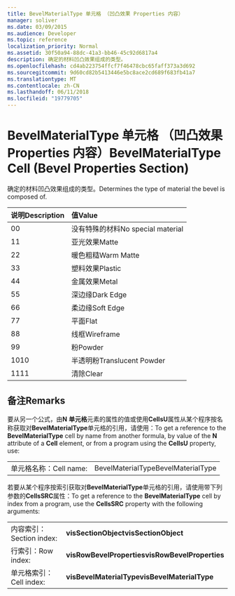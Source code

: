 ```yaml
---
title: BevelMaterialType 单元格 （凹凸效果 Properties 内容）
manager: soliver
ms.date: 03/09/2015
ms.audience: Developer
ms.topic: reference
localization_priority: Normal
ms.assetid: 30f50a94-88dc-41a3-bb46-45c92d6817a4
description: 确定的材料凹凸效果组成的类型。
ms.openlocfilehash: cd4ab223754ffcf7f46478cbc65faff373a3d692
ms.sourcegitcommit: 9d60cd82b5413446e5bc8ace2cd689f683fb41a7
ms.translationtype: MT
ms.contentlocale: zh-CN
ms.lasthandoff: 06/11/2018
ms.locfileid: "19779705"
---
```

# <a name="bevelmaterialtype-cell-bevel-properties-section"></a><span data-ttu-id="6f581-103">BevelMaterialType 单元格 （凹凸效果 Properties 内容）</span><span class="sxs-lookup"><span data-stu-id="6f581-103">BevelMaterialType Cell (Bevel Properties Section)</span></span>

<span data-ttu-id="6f581-104">确定的材料凹凸效果组成的类型。</span><span class="sxs-lookup"><span data-stu-id="6f581-104">Determines the type of material the bevel is composed of.</span></span> 
  
|<span data-ttu-id="6f581-105">**说明**</span><span class="sxs-lookup"><span data-stu-id="6f581-105">**Description**</span></span>|<span data-ttu-id="6f581-106">**值**</span><span class="sxs-lookup"><span data-stu-id="6f581-106">**Value**</span></span>|
|:-----|:-----|
|<span data-ttu-id="6f581-107">0</span><span class="sxs-lookup"><span data-stu-id="6f581-107">0</span></span>  <br/> |<span data-ttu-id="6f581-108">没有特殊的材料</span><span class="sxs-lookup"><span data-stu-id="6f581-108">No special material</span></span>  <br/> |
|<span data-ttu-id="6f581-109">1</span><span class="sxs-lookup"><span data-stu-id="6f581-109">1</span></span>  <br/> |<span data-ttu-id="6f581-110">亚光效果</span><span class="sxs-lookup"><span data-stu-id="6f581-110">Matte</span></span>  <br/> |
|<span data-ttu-id="6f581-111">2</span><span class="sxs-lookup"><span data-stu-id="6f581-111">2</span></span>  <br/> |<span data-ttu-id="6f581-112">暖色粗糙</span><span class="sxs-lookup"><span data-stu-id="6f581-112">Warm Matte</span></span>  <br/> |
|<span data-ttu-id="6f581-113">3</span><span class="sxs-lookup"><span data-stu-id="6f581-113">3</span></span>  <br/> |<span data-ttu-id="6f581-114">塑料效果</span><span class="sxs-lookup"><span data-stu-id="6f581-114">Plastic</span></span>  <br/> |
|<span data-ttu-id="6f581-115">4</span><span class="sxs-lookup"><span data-stu-id="6f581-115">4</span></span>  <br/> |<span data-ttu-id="6f581-116">金属效果</span><span class="sxs-lookup"><span data-stu-id="6f581-116">Metal</span></span>  <br/> |
|<span data-ttu-id="6f581-117">5</span><span class="sxs-lookup"><span data-stu-id="6f581-117">5</span></span>  <br/> |<span data-ttu-id="6f581-118">深边缘</span><span class="sxs-lookup"><span data-stu-id="6f581-118">Dark Edge</span></span>  <br/> |
|<span data-ttu-id="6f581-119">6</span><span class="sxs-lookup"><span data-stu-id="6f581-119">6</span></span>  <br/> |<span data-ttu-id="6f581-120">柔边缘</span><span class="sxs-lookup"><span data-stu-id="6f581-120">Soft Edge</span></span>  <br/> |
|<span data-ttu-id="6f581-121">7</span><span class="sxs-lookup"><span data-stu-id="6f581-121">7</span></span>  <br/> |<span data-ttu-id="6f581-122">平面</span><span class="sxs-lookup"><span data-stu-id="6f581-122">Flat</span></span>  <br/> |
|<span data-ttu-id="6f581-123">8</span><span class="sxs-lookup"><span data-stu-id="6f581-123">8</span></span>  <br/> |<span data-ttu-id="6f581-124">线框</span><span class="sxs-lookup"><span data-stu-id="6f581-124">Wireframe</span></span>  <br/> |
|<span data-ttu-id="6f581-125">9</span><span class="sxs-lookup"><span data-stu-id="6f581-125">9</span></span>  <br/> |<span data-ttu-id="6f581-126">粉</span><span class="sxs-lookup"><span data-stu-id="6f581-126">Powder</span></span>  <br/> |
|<span data-ttu-id="6f581-127">10</span><span class="sxs-lookup"><span data-stu-id="6f581-127">10</span></span>  <br/> |<span data-ttu-id="6f581-128">半透明粉</span><span class="sxs-lookup"><span data-stu-id="6f581-128">Translucent Powder</span></span>  <br/> |
|<span data-ttu-id="6f581-129">11</span><span class="sxs-lookup"><span data-stu-id="6f581-129">11</span></span>  <br/> |<span data-ttu-id="6f581-130">清除</span><span class="sxs-lookup"><span data-stu-id="6f581-130">Clear</span></span>  <br/> |
   
## <a name="remarks"></a><span data-ttu-id="6f581-131">备注</span><span class="sxs-lookup"><span data-stu-id="6f581-131">Remarks</span></span>

<span data-ttu-id="6f581-132">要从另一个公式，由**N** **单元格**元素的属性的值或使用**CellsU**属性从某个程序按名称获取对**BevelMaterialType**单元格的引用，请使用：</span><span class="sxs-lookup"><span data-stu-id="6f581-132">To get a reference to the **BevelMaterialType** cell by name from another formula, by value of the **N** attribute of a **Cell** element, or from a program using the **CellsU** property, use:</span></span> 
  
|||
|:-----|:-----|
| <span data-ttu-id="6f581-133">单元格名称：</span><span class="sxs-lookup"><span data-stu-id="6f581-133">Cell name:</span></span>  <br/> | <span data-ttu-id="6f581-134">BevelMaterialType</span><span class="sxs-lookup"><span data-stu-id="6f581-134">BevelMaterialType</span></span>  <br/> |
   
<span data-ttu-id="6f581-135">若要从某个程序按索引获取对**BevelMaterialType**单元格的引用，请使用带下列参数的**CellsSRC**属性：</span><span class="sxs-lookup"><span data-stu-id="6f581-135">To get a reference to the **BevelMaterialType** cell by index from a program, use the **CellsSRC** property with the following arguments:</span></span> 
  
|||
|:-----|:-----|
| <span data-ttu-id="6f581-136">内容索引：</span><span class="sxs-lookup"><span data-stu-id="6f581-136">Section index:</span></span>  <br/> |<span data-ttu-id="6f581-137">**visSectionObject**</span><span class="sxs-lookup"><span data-stu-id="6f581-137">**visSectionObject**</span></span> <br/> |
| <span data-ttu-id="6f581-138">行索引：</span><span class="sxs-lookup"><span data-stu-id="6f581-138">Row index:</span></span>  <br/> |<span data-ttu-id="6f581-139">**visRowBevelProperties**</span><span class="sxs-lookup"><span data-stu-id="6f581-139">**visRowBevelProperties**</span></span> <br/> |
| <span data-ttu-id="6f581-140">单元格索引：</span><span class="sxs-lookup"><span data-stu-id="6f581-140">Cell index:</span></span>  <br/> |<span data-ttu-id="6f581-141">**visBevelMaterialType**</span><span class="sxs-lookup"><span data-stu-id="6f581-141">**visBevelMaterialType**</span></span> <br/> |
   

